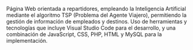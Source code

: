 Página Web orientada a repartidores, empleando la Inteligencia Artificial mediante el algoritmo TSP (Problema del Agente Viajero), permitiendo la gestión de información de empleados y destinos.
Uso de herramientas y tecnologías que incluye Visual Studio Code para el desarrollo, y una combinación de JavaScript, CSS, PHP, HTML y MySQL para la implementación.
